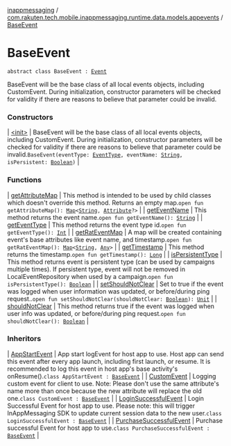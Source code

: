 [inappmessaging](../../index.md) / [com.rakuten.tech.mobile.inappmessaging.runtime.data.models.appevents](../index.md) / [BaseEvent](./index.md)

# BaseEvent

`abstract class BaseEvent : `[`Event`](../-event/index.md)

BaseEvent will be the base class of all local events objects, including CustomEvent. During
initialization, constructor parameters will be checked for validity if there are reasons to
believe that parameter could be invalid.

### Constructors

| [&lt;init&gt;](-init-.md) | BaseEvent will be the base class of all local events objects, including CustomEvent. During initialization, constructor parameters will be checked for validity if there are reasons to believe that parameter could be invalid.`BaseEvent(eventType: `[`EventType`](../../com.rakuten.tech.mobile.inappmessaging.runtime.data.enums/-event-type/index.md)`, eventName: `[`String`](https://kotlinlang.org/api/latest/jvm/stdlib/kotlin/-string/index.html)`, isPersistent: `[`Boolean`](https://kotlinlang.org/api/latest/jvm/stdlib/kotlin/-boolean/index.html)`)` |

### Functions

| [getAttributeMap](get-attribute-map.md) | This method is intended to be used by child classes which doesn't override this method. Returns an empty map.`open fun getAttributeMap(): `[`Map`](https://kotlinlang.org/api/latest/jvm/stdlib/kotlin.collections/-map/index.html)`<`[`String`](https://kotlinlang.org/api/latest/jvm/stdlib/kotlin/-string/index.html)`, `[`Attribute`](../../com.rakuten.tech.mobile.inappmessaging.runtime.data.models/-attribute/index.md)`?>` |
| [getEventName](get-event-name.md) | This method returns the event name.`open fun getEventName(): `[`String`](https://kotlinlang.org/api/latest/jvm/stdlib/kotlin/-string/index.html) |
| [getEventType](get-event-type.md) | This method returns the event type id.`open fun getEventType(): `[`Int`](https://kotlinlang.org/api/latest/jvm/stdlib/kotlin/-int/index.html) |
| [getRatEventMap](get-rat-event-map.md) | A map will be created containing event's base attributes like event name, and timestamp.`open fun getRatEventMap(): `[`Map`](https://kotlinlang.org/api/latest/jvm/stdlib/kotlin.collections/-map/index.html)`<`[`String`](https://kotlinlang.org/api/latest/jvm/stdlib/kotlin/-string/index.html)`, `[`Any`](https://kotlinlang.org/api/latest/jvm/stdlib/kotlin/-any/index.html)`>` |
| [getTimestamp](get-timestamp.md) | This method returns the timestamp.`open fun getTimestamp(): `[`Long`](https://kotlinlang.org/api/latest/jvm/stdlib/kotlin/-long/index.html) |
| [isPersistentType](is-persistent-type.md) | This method returns event is persistent type (can be used by campaigns multiple times). If persistent type, event will not be removed in LocalEventRepository when used by a campaign.`open fun isPersistentType(): `[`Boolean`](https://kotlinlang.org/api/latest/jvm/stdlib/kotlin/-boolean/index.html) |
| [setShouldNotClear](set-should-not-clear.md) | Set to true if the event was logged when user information was updated, or before/during ping request..`open fun setShouldNotClear(shouldNotClear: `[`Boolean`](https://kotlinlang.org/api/latest/jvm/stdlib/kotlin/-boolean/index.html)`): `[`Unit`](https://kotlinlang.org/api/latest/jvm/stdlib/kotlin/-unit/index.html) |
| [shouldNotClear](should-not-clear.md) | This method returns true if the event was logged when user info was updated, or before/during ping request.`open fun shouldNotClear(): `[`Boolean`](https://kotlinlang.org/api/latest/jvm/stdlib/kotlin/-boolean/index.html) |

### Inheritors

| [AppStartEvent](../-app-start-event/index.md) | App start logEvent for host app to use. Host app can send this event after every app launch, including first launch, or resume. It is recommended to log this event in host app's base activity's onResume().`class AppStartEvent : `[`BaseEvent`](./index.md) |
| [CustomEvent](../-custom-event/index.md) | Logging custom event for client to use. Note: Please don't use the same attribute's name more than once because the new attribute will replace the old one.`class CustomEvent : `[`BaseEvent`](./index.md) |
| [LoginSuccessfulEvent](../-login-successful-event/index.md) | Login Successful Event for host app to use. Please note: this will trigger InAppMessaging SDK to update current session data to the new user.`class LoginSuccessfulEvent : `[`BaseEvent`](./index.md) |
| [PurchaseSuccessfulEvent](../-purchase-successful-event/index.md) | Purchase successful Event for host app to use.`class PurchaseSuccessfulEvent : `[`BaseEvent`](./index.md) |

